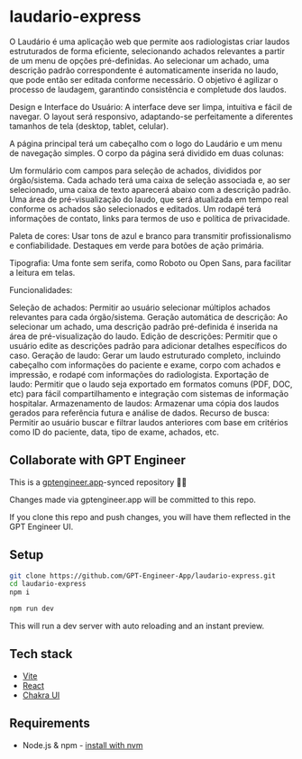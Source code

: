 # laudario-express

O Laudário é uma aplicação web que permite aos radiologistas criar laudos estruturados de forma eficiente, selecionando achados relevantes a partir de um menu de opções pré-definidas. Ao selecionar um achado, uma descrição padrão correspondente é automaticamente inserida no laudo, que pode então ser editada conforme necessário. O objetivo é agilizar o processo de laudagem, garantindo consistência e completude dos laudos.

Design e Interface do Usuário:
A interface deve ser limpa, intuitiva e fácil de navegar. O layout será responsivo, adaptando-se perfeitamente a diferentes tamanhos de tela (desktop, tablet, celular).

A página principal terá um cabeçalho com o logo do Laudário e um menu de navegação simples. O corpo da página será dividido em duas colunas:

Um formulário com campos para seleção de achados, divididos por órgão/sistema. Cada achado terá uma caixa de seleção associada e, ao ser selecionado, uma caixa de texto aparecerá abaixo com a descrição padrão.
Uma área de pré-visualização do laudo, que será atualizada em tempo real conforme os achados são selecionados e editados.
Um rodapé terá informações de contato, links para termos de uso e política de privacidade.

Paleta de cores: Usar tons de azul e branco para transmitir profissionalismo e confiabilidade. Destaques em verde para botões de ação primária.

Tipografia: Uma fonte sem serifa, como Roboto ou Open Sans, para facilitar a leitura em telas.

Funcionalidades:

Seleção de achados: Permitir ao usuário selecionar múltiplos achados relevantes para cada órgão/sistema.
Geração automática de descrição: Ao selecionar um achado, uma descrição padrão pré-definida é inserida na área de pré-visualização do laudo.
Edição de descrições: Permitir que o usuário edite as descrições padrão para adicionar detalhes específicos do caso.
Geração de laudo: Gerar um laudo estruturado completo, incluindo cabeçalho com informações do paciente e exame, corpo com achados e impressão, e rodapé com informações do radiologista.
Exportação de laudo: Permitir que o laudo seja exportado em formatos comuns (PDF, DOC, etc) para fácil compartilhamento e integração com sistemas de informação hospitalar.
Armazenamento de laudos: Armazenar uma cópia dos laudos gerados para referência futura e análise de dados.
Recurso de busca: Permitir ao usuário buscar e filtrar laudos anteriores com base em critérios como ID do paciente, data, tipo de exame, achados, etc.

## Collaborate with GPT Engineer

This is a [gptengineer.app](https://gptengineer.app)-synced repository 🌟🤖

Changes made via gptengineer.app will be committed to this repo.

If you clone this repo and push changes, you will have them reflected in the GPT Engineer UI.

## Setup

```sh
git clone https://github.com/GPT-Engineer-App/laudario-express.git
cd laudario-express
npm i
```

```sh
npm run dev
```

This will run a dev server with auto reloading and an instant preview.

## Tech stack

- [Vite](https://vitejs.dev/)
- [React](https://react.dev/)
- [Chakra UI](https://chakra-ui.com/)

## Requirements

- Node.js & npm - [install with nvm](https://github.com/nvm-sh/nvm#installing-and-updating)
